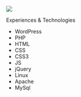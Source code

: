 ![](https://user-images.githubusercontent.com/1686324/92333706-46ae3400-f090-11ea-9288-cd46bf546f57.gif)

Experiences & Technologies
- WordPress
- PHP
- HTML
- CSS
- CSS3
- JS
- jQuery
- Linux
- Apache
- MySql

